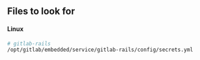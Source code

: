 ## Files to look for
#### Linux
```bash
# gitlab-rails
/opt/gitlab/embedded/service/gitlab-rails/config/secrets.yml
```